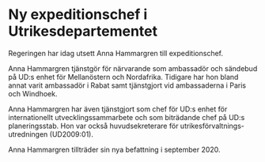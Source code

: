 # Ny expeditionschef i Utrikesdepartementet

Regeringen har idag utsett Anna Hammargren till expeditionschef.

Anna Hammargren tjänstgör för närvarande som ambassadör och sändebud på UD:s enhet för Mellanöstern och Nordafrika. Tidigare har hon bland annat varit ambassadör i Rabat samt tjänstgjort vid ambassaderna i Paris och Windhoek.

Anna Hammargren har även tjänstgjort som chef för UD:s enhet för internationellt utvecklingssammarbete och som biträdande chef på UD:s planeringsstab. Hon var också huvudsekreterare för utrikesförvaltnings-utredningen (UD2009:01).

Anna Hammargren tillträder sin nya befattning i september 2020.
